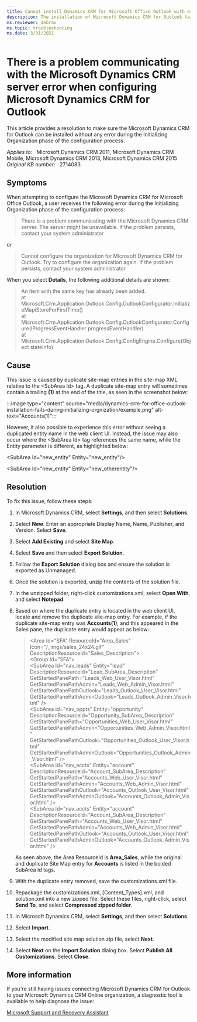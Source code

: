 ```yaml
---
title: Cannot install Dynamics CRM for Microsoft Office Outlook with error
description: The installation of Microsoft Dynamics CRM for Outlook fails during the Initializing Organization phase of the configuration process. Provides a resolution.
ms.reviewer: debrau
ms.topic: troubleshooting
ms.date: 3/31/2021
---
```

# There is a problem communicating with the Microsoft Dynamics CRM server error when configuring Microsoft Dynamics CRM for Outlook

This article provides a resolution to make sure the Microsoft Dynamics CRM for Outlook can be installed without any error during the Initializing Organization phase of the configuration process.

_Applies to:_ &nbsp; Microsoft Dynamics CRM 2011, Microsoft Dynamics CRM Mobile, Microsoft Dynamics CRM 2013, Microsoft Dynamics CRM 2015  
_Original KB number:_ &nbsp; 2714083

## Symptoms

When attempting to configure the Microsoft Dynamics CRM for Microsoft Office Outlook, a user receives the following error during the Initializing Organization phase of the configuration process:

> There is a problem communicating with the Microsoft Dynamics CRM server. The server might be unavailable. If the problem persists, contact your system administrator

or

> Cannot configure the organization for Microsoft Dynamics CRM for Outlook. Try to configure the organization again. If the problem persists, contact your system administrator

When you select **Details**, the following additional details are shown:

> An item with the same key has already been added.  
at Microsoft.Crm.Application.Outlook.Config.OutlookConfigurator.InitializeMapiStoreForFirstTime()  
at Microsoft.Crm.Application.Outlook.Config.OutlookConfigurator.Configure(IProgressEventHandler progressEventHandler)  
at Microsoft.Crm.Application.Outlook.Config.ConfigEngine.Configure(Object stateInfo)

## Cause

This issue is caused by duplicate site-map entries in the site-map XML relative to the \<SubArea Id> tag. A duplicate site-map entry will sometimes contain a trailing **(1)** at the end of the title, as seen in the screenshot below:

:::image type="content" source="media/dynamics-crm-for-office-outlook-installation-fails-during-initializing-orgnization/example.png" alt-text="Accounts(1)":::

However, it also possible to experience this error without seeing a duplicated entity name in the web client UI. Instead, the issue may also occur where the \<SubArea Id> tag references the same name, while the Entity parameter is different, as highlighted below:

\<SubArea Id="new_entity" Entity="new_entity"/>

\<SubArea Id="new_entity" Entity="new_otherentity"/>

## Resolution

To fix this issue, follow these steps:

1. In Microsoft Dynamics CRM, select **Settings**, and then select **Solutions**.
2. Select **New**. Enter an appropriate Display Name, Name, Publisher, and Version. Select **Save**.
3. Select **Add Existing** and select **Site Map**.
4. Select **Save** and then select **Export Solution**.
5. Follow the **Export Solution** dialog box and ensure the solution is exported as Unmanaged.
6. Once the solution is exported, unzip the contents of the solution file.
7. In the unzipped folder, right-click customizations.xml, select **Open With**, and select **Notepad**.
8. Based on where the duplicate entry is located in the web client UI, locate and remove the duplicate site-map entry. For example, if the duplicate site-map entry was **Accounts(1)**, and this appeared in the Sales pane, the duplicate entry would appear as below:

    > \<Area Id="SFA" ResourceId="Area_Sales" Icon="/_imgs/sales_24x24.gif" DescriptionResourceId="Sales_Description">  
    > \<Group Id="SFA">  
    > \<SubArea Id="nav_leads" Entity="lead" DescriptionResourceId="Lead_SubArea_Description"  
    > GetStartedPanePath="Leads_Web_User_Visor.html" GetStartedPanePathAdmin="Leads_Web_Admin_Visor.html"  
    > GetStartedPanePathOutlook="Leads_Outlook_User_Visor.html"  
    > GetStartedPanePathAdminOutlook="Leads_Outlook_Admin_Visor.html" />  
    > \<SubArea Id="nav_oppts" Entity="opportunity" DescriptionResourceId="Opportunity_SubArea_Description"  
    > GetStartedPanePath="Opportunities_Web_User_Visor.html" GetStartedPanePathAdmin="Opportunities_Web_Admin_Visor.html"  
    > GetStartedPanePathOutlook="Opportunities_Outlook_User_Visor.html" GetStartedPanePathAdminOutlook="Opportunities_Outlook_Admin_Visor.html" />  
    > \<SubArea Id="nav_accts" Entity="account" DescriptionResourceId="Account_SubArea_Description"  
    > GetStartedPanePath="Accounts_Web_User_Visor.html" GetStartedPanePathAdmin="Accounts_Web_Admin_Visor.html"  
    > GetStartedPanePathOutlook="Accounts_Outlook_User_Visor.html"  
    > GetStartedPanePathAdminOutlook="Accounts_Outlook_Admin_Visor.html" />  
    > \<SubArea Id="nav_accts" Entity="account" DescriptionResourceId="Account_SubArea_Description" GetStartedPanePath="Accounts_Web_User_Visor.html"  
    > GetStartedPanePathAdmin="Accounts_Web_Admin_Visor.html"  
    > GetStartedPanePathOutlook="Accounts_Outlook_User_Visor.html"  
    > GetStartedPanePathAdminOutlook="Accounts_Outlook_Admin_Visor.html" />

    As seen above, the Area ResourceId is **Area_Sales**, while the original and duplicate Site Map entry for **Accounts** is listed in the bolded SubArea Id tags.

9. With the duplicate entry removed, save the customizations.xml file.
10. Repackage the customizations.xml, [Content_Types].xml, and solution.xml into a new zipped file. Select these files, right-click, select **Send To**, and select **Compressed zipped folder**.
11. In Microsoft Dynamics CRM, select **Settings**, and then select **Solutions**.
12. Select **Import**.
13. Select the modified site map solution zip file, select **Next**.
14. Select **Next** on the **Import Solution** dialog box. Select **Publish All Customizations**. Select **Close**.

## More information

If you're still having issues connecting Microsoft Dynamics CRM for Outlook to your Microsoft Dynamics CRM Online organization, a diagnostic tool is available to help diagnose the issue:

[Microsoft Support and Recovery Assistant](/outlook/troubleshoot/performance/how-to-scan-outlook-by-using-microsoft-support-and-recovery-assistant)
